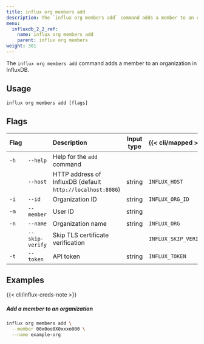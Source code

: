 ```yaml
---
title: influx org members add
description: The `influx org members add` command adds a member to an organization in InfluxDB.
menu:
  influxdb_2_2_ref:
    name: influx org members add
    parent: influx org members
weight: 301
---
```


The `influx org members add` command adds a member to an organization in InfluxDB.

## Usage
```
influx org members add [flags]
```

## Flags
| Flag |                 | Description                                                | Input type | {{< cli/mapped >}}   |
|:-----|:----------------|:-----------------------------------------------------------|:----------:|:---------------------|
| `-h` | `--help`        | Help for the `add` command                                 |            |                      |
|      | `--host`        | HTTP address of InfluxDB (default `http://localhost:8086`) | string     | `INFLUX_HOST`        |
| `-i` | `--id`          | Organization ID                                            | string     | `INFLUX_ORG_ID`      |
| `-m` | `--member`      | User ID                                                    | string     |                      |
| `-n` | `--name`        | Organization name                                          | string     | `INFLUX_ORG`         |
|      | `--skip-verify` | Skip TLS certificate verification                          |            | `INFLUX_SKIP_VERIFY` |
| `-t` | `--token`       | API token                                                  | string     | `INFLUX_TOKEN`       |

## Examples

{{< cli/influx-creds-note >}}

##### Add a member to an organization
```sh
influx org members add \
  --member 00x0oo0X0xxxo000 \
  --name example-org
```
